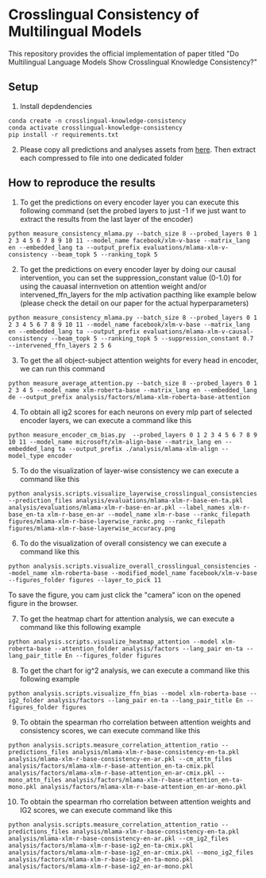 # Crosslingual Consistency of Multilingual Models

This repository provides the official implementation of paper titled "Do Multilingual Language Models Show Crosslingual Knowledge Consistency?"

## Setup
1. Install depdendencies 
```
conda create -n crosslingual-knowledge-consistency
conda activate crosslingual-knowledge-consistency
pip install -r requirements.txt
```

2. Please copy all predictions and analyses assets from [here](https://mbzuaiac-my.sharepoint.com/:f:/g/personal/mahardika_ihsani_mbzuai_ac_ae/EjuuvXqeVBhEu5EeUqaZ1CcBjlAdXOLbPKSyj5WthVzmiA?e=mL1dlR). Then extract each compressed to file into one dedicated folder

## How to reproduce the results
1. To get the predictions on every encoder layer you can execute this following command (set the probed layers to just -1 if we just want to extract the results from the last layer of the encoder)
```
python measure_consistency_mlama.py --batch_size 8 --probed_layers 0 1 2 3 4 5 6 7 8 9 10 11 --model_name facebook/xlm-v-base --matrix_lang en --embedded_lang ta --output_prefix evaluations/mlama-xlm-v-consistency --beam_topk 5 --ranking_topk 5
```

2. To get the predictions on every encoder layer by doing our causal intervention, you can set the suppression_constant value (0-1.0) for using the cauasal internvetion on attention weight and/or intervened_ffn_layers for the mlp activation pacthing like example below (please check the detail on our paper for the actual hyperparameters)
```
python measure_consistency_mlama.py --batch_size 8 --probed_layers 0 1 2 3 4 5 6 7 8 9 10 11 --model_name facebook/xlm-v-base --matrix_lang en --embedded_lang ta --output_prefix evaluations/mlama-xlm-v-causal-consistency --beam_topk 5 --ranking_topk 5 --suppression_constant 0.7 --intervened_ffn_layers 2 5 6
```

3. To get the all object-subject attention weights for every head in encoder, we can run this command
```
python measure_average_attention.py --batch_size 8 --probed_layers 0 1 2 3 4 5 --model_name xlm-roberta-base --matrix_lang en --embedded_lang de --output_prefix analysis/factors/mlama-xlm-roberta-base-attention
```

4. To obtain all ig2 scores for each neurons on every mlp part of selected encoder layers, we can execute a command like this
```
python measure_encoder_cm_bias.py  --probed_layers 0 1 2 3 4 5 6 7 8 9 10 11 --model_name microsoft/xlm-align-base --matrix_lang en --embedded_lang ta --output_prefix ./analysis/mlama-xlm-align --model_type encoder
```


5. To do the visualization of layer-wise consistency we can execute a command like this
```
python analysis.scripts.visualize_layerwise_crosslingual_consistencies --prediction_files analysis/evaluations/mlama-xlm-r-base-en-ta.pkl analysis/evaluations/mlama-xlm-r-base-en-ar.pkl --label_names xlm-r-base_en-ta xlm-r-base_en-ar --model_name xlm-r-base --rankc_filepath figures/mlama-xlm-r-base-layerwise_rankc.png --rankc_filepath figures/mlama-xlm-r-base-layerwise_accuracy.png 
```

6. To do the visualization of overall consistency we can execute a command like this
```
python analysis.scripts.visualize_overall_crosslingual_consistencies --model_name xlm-roberta-base --modified_model_name facebook/xlm-v-base --figures_folder figures --layer_to_pick 11
```
To save the figure, you cam just click the "camera" icon on the opened figure in the browser.

7. To get the heatmap chart for attention analysis, we can execute a command like this following example 
```
python analysis.scripts.visualize_heatmap_attention --model xlm-roberta-base --attention_folder analysis/factors --lang_pair en-ta --lang_pair_title En --figures_folder figures
```

8. To get the chart for ig^2 analysis, we can execute a command like this following example 
```
python analysis.scripts.visualize_ffn_bias --model xlm-roberta-base --ig2_folder analysis/factors --lang_pair en-ta --lang_pair_title En --figures_folder figures
```

9. To obtain the spearman rho correlation between attention weights and consistency scores, we can execute command like this
```
python analysis.scripts.measure_correlation_attention_ratio --predictions_files analysis/mlama-xlm-r-base-consistency-en-ta.pkl analysis/mlama-xlm-r-base-consistency-en-ar.pkl --cm_attn_files analysis/factors/mlama-xlm-r-base-attention_en-ta-cmix.pkl analysis/factors/mlama-xlm-r-base-attention_en-ar-cmix.pkl --mono_attn_files analysis/factors/mlama-xlm-r-base-attention_en-ta-mono.pkl analysis/factors/mlama-xlm-r-base-attention_en-ar-mono.pkl   
```

10.  To obtain the spearman rho correlation between attention weights and IG2 scores, we can execute command like this
```
python analysis.scripts.measure_correlation_attention_ratio --predictions_files analysis/mlama-xlm-r-base-consistency-en-ta.pkl analysis/mlama-xlm-r-base-consistency-en-ar.pkl --cm_ig2_files analysis/factors/mlama-xlm-r-base-ig2_en-ta-cmix.pkl analysis/factors/mlama-xlm-r-base-ig2_en-ar-cmix.pkl --mono_ig2_files analysis/factors/mlama-xlm-r-base-ig2_en-ta-mono.pkl analysis/factors/mlama-xlm-r-base-ig2_en-ar-mono.pkl   
``` 